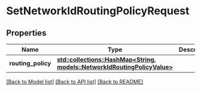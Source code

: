 # SetNetworkIdRoutingPolicyRequest

## Properties

Name | Type | Description | Notes
------------ | ------------- | ------------- | -------------
**routing_policy** | [**std::collections::HashMap<String, models::NetworkIdRoutingPolicyValue>**](NetworkIdRoutingPolicy_value.md) |  | 

[[Back to Model list]](../README.md#documentation-for-models) [[Back to API list]](../README.md#documentation-for-api-endpoints) [[Back to README]](../README.md)


